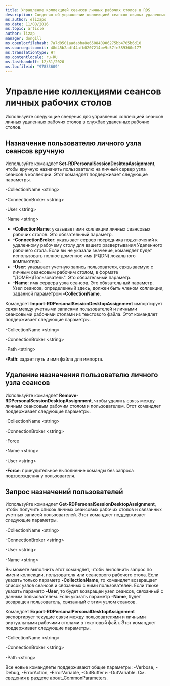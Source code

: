 ```yaml
---
title: Управление коллекцией сеансов личных рабочих столов в RDS
description: Сведения об управлении коллекцией сеансов личных удаленных рабочих столов в службах удаленных рабочих столов.
ms.author: elizapo
ms.date: 11/08/2016
ms.topic: article
author: lizap
manager: dongill
ms.openlocfilehash: 7a7d0501aadabba8e650840906275bb4705b6d10
ms.sourcegitcommit: 48d45b2adf44afb0207214be9c57fe589360d177
ms.translationtype: HT
ms.contentlocale: ru-RU
ms.lasthandoff: 12/31/2020
ms.locfileid: "97833609"
---
```

# <a name="manage-your-personal-desktop-session-collections"></a>Управление коллекциями сеансов личных рабочих столов

Используйте следующие сведения для управления коллекцией сеансов личных удаленных рабочих столов в службах удаленных рабочих столов.

## <a name="manually-assign-a-user-to-a-personal-session-host"></a>Назначение пользователю личного узла сеансов вручную
Используйте командлет **Set-RDPersonalSessionDesktopAssignment**, чтобы вручную назначить пользователю на личный сервер узла сеансов в коллекции. Этот командлет поддерживает следующие параметры.

-CollectionName \<string\>

-ConnectionBroker \<string\>

-User \<string\>

-Name \<string\>

- **-CollectionName**: указывает имя коллекции личных сеансовых рабочих столов. Это обязательный параметр.
- **-ConnectionBroker**: указывает сервер посредника подключений к удаленному рабочему столу для вашего развертывания Удаленного рабочего стола. Если вы не указали значение, командлет будет использовать полное доменное имя (FQDN) локального компьютера.
- **-User**: указывает учетную запись пользователя, связываемую с личным сеансовым рабочим столом, в формате "ДОМЕН\Пользователь". Это обязательный параметр.
- **-Name**: имя сервера узла сеансов. Это обязательный параметр. Узел сеансов, определенный здесь, должен быть членом коллекции, заданной параметром **-CollectionName**.

Командлет **Import-RDPersonalSessionDesktopAssignment** импортирует связи между учетными записями пользователей и личными сеансовыми рабочими столами из текстового файла. Этот командлет поддерживает следующие параметры.

-CollectionName \<string\>

-ConnectionBroker \<string\>

-Path \<string>

**-Path**: задает путь и имя файла для импорта.

## <a name="removing-a-user-assignment-from-a-personal-session-host"></a>Удаление назначения пользователю личного узла сеансов
Используйте командлет **Remove-RDPersonalSessionDesktopAssignment**, чтобы удалить связь между личным сеансовым рабочим столом и пользователем. Этот командлет поддерживает следующие параметры.

-CollectionName \<string\>

-ConnectionBroker \<string\>

-Force

-Name \<string\>

-User \<string\>

**-Force**: принудительное выполнение команды без запроса подтверждения у пользователя.

## <a name="query-user-assignments"></a>Запрос назначений пользователей
Используйте командлет **Get-RDPersonalSessionDesktopAssignment**, чтобы получить список личных сеансовых рабочих столов и связанных учетных записей пользователей. Этот командлет поддерживает следующие параметры.

-CollectionName \<string\>

-ConnectionBroker \<string\>

-User \<string\>

-Name \<string\>

Вы можете выполнить этот командлет, чтобы выполнить запрос по имени коллекции, пользователя или сеансового рабочего стола. Если указать только параметр **-CollectionName**, то командлет возвращает список узлов сеансов и связанных с ними пользователей. Если также указать параметр **-User**, то будет возвращен узел сеансов, связанный с данным пользователем. Если указать параметр **-Name**, будет возвращен пользователь, связанный с этим узлом сеансов.


Командлет **Export-RDPersonalPersonalDesktopAssignment** экспортирует текущие связи между пользователями и личными виртуальными рабочими столами в текстовый файл. Этот командлет поддерживает следующие параметры.

-CollectionName \<string\>

-ConnectionBroker \<string\>

-Path \<string\>


Все новые командлеты поддерживают общие параметры: -Verbose, -Debug, -ErrorAction, -ErrorVariable, -OutBuffer и -OutVariable. См. сведения в разделе [about_CommonParameters](https://go.microsoft.com/fwlink/p/?LinkID=113216).
